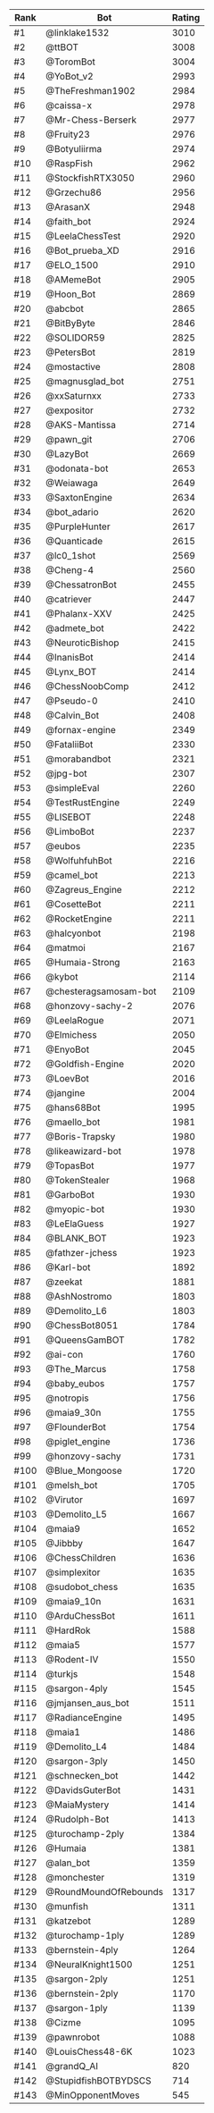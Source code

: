 Rank|Bot|Rating
---|---|---
#1|@linklake1532|3010
#2|@ttBOT|3008
#3|@ToromBot|3004
#4|@YoBot_v2|2993
#5|@TheFreshman1902|2984
#6|@caissa-x|2978
#7|@Mr-Chess-Berserk|2977
#8|@Fruity23|2976
#9|@Botyuliirma|2974
#10|@RaspFish|2962
#11|@StockfishRTX3050|2960
#12|@Grzechu86|2956
#13|@ArasanX|2948
#14|@faith_bot|2924
#15|@LeelaChessTest|2920
#16|@Bot_prueba_XD|2916
#17|@ELO_1500|2910
#18|@AMemeBot|2905
#19|@Hoon_Bot|2869
#20|@abcbot|2865
#21|@BitByByte|2846
#22|@SOLIDOR59|2825
#23|@PetersBot|2819
#24|@mostactive|2808
#25|@magnusglad_bot|2751
#26|@xxSaturnxx|2733
#27|@expositor|2732
#28|@AKS-Mantissa|2714
#29|@pawn_git|2706
#30|@LazyBot|2669
#31|@odonata-bot|2653
#32|@Weiawaga|2649
#33|@SaxtonEngine|2634
#34|@bot_adario|2620
#35|@PurpleHunter|2617
#36|@Quanticade|2615
#37|@lc0_1shot|2569
#38|@Cheng-4|2560
#39|@ChessatronBot|2455
#40|@catriever|2447
#41|@Phalanx-XXV|2425
#42|@admete_bot|2422
#43|@NeuroticBishop|2415
#44|@InanisBot|2414
#45|@Lynx_BOT|2414
#46|@ChessNoobComp|2412
#47|@Pseudo-0|2410
#48|@Calvin_Bot|2408
#49|@fornax-engine|2349
#50|@FataliiBot|2330
#51|@morabandbot|2321
#52|@jpg-bot|2307
#53|@simpleEval|2260
#54|@TestRustEngine|2249
#55|@LISEBOT|2248
#56|@LimboBot|2237
#57|@eubos|2235
#58|@WolfuhfuhBot|2216
#59|@camel_bot|2213
#60|@Zagreus_Engine|2212
#61|@CosetteBot|2211
#62|@RocketEngine|2211
#63|@halcyonbot|2198
#64|@matmoi|2167
#65|@Humaia-Strong|2163
#66|@kybot|2114
#67|@chesteragsamosam-bot|2109
#68|@honzovy-sachy-2|2076
#69|@LeelaRogue|2071
#70|@Elmichess|2050
#71|@EnyoBot|2045
#72|@Goldfish-Engine|2020
#73|@LoevBot|2016
#74|@jangine|2004
#75|@hans68Bot|1995
#76|@maello_bot|1981
#77|@Boris-Trapsky|1980
#78|@likeawizard-bot|1978
#79|@TopasBot|1977
#80|@TokenStealer|1968
#81|@GarboBot|1930
#82|@myopic-bot|1930
#83|@LeElaGuess|1927
#84|@BLANK_BOT|1923
#85|@fathzer-jchess|1923
#86|@Karl-bot|1892
#87|@zeekat|1881
#88|@AshNostromo|1803
#89|@Demolito_L6|1803
#90|@ChessBot8051|1784
#91|@QueensGamBOT|1782
#92|@ai-con|1760
#93|@The_Marcus|1758
#94|@baby_eubos|1757
#95|@notropis|1756
#96|@maia9_30n|1755
#97|@FlounderBot|1754
#98|@piglet_engine|1736
#99|@honzovy-sachy|1731
#100|@Blue_Mongoose|1720
#101|@melsh_bot|1705
#102|@Virutor|1697
#103|@Demolito_L5|1667
#104|@maia9|1652
#105|@Jibbby|1647
#106|@ChessChildren|1636
#107|@simplexitor|1635
#108|@sudobot_chess|1635
#109|@maia9_10n|1631
#110|@ArduChessBot|1611
#111|@HardRok|1588
#112|@maia5|1577
#113|@Rodent-IV|1550
#114|@turkjs|1548
#115|@sargon-4ply|1545
#116|@jmjansen_aus_bot|1511
#117|@RadianceEngine|1495
#118|@maia1|1486
#119|@Demolito_L4|1484
#120|@sargon-3ply|1450
#121|@schnecken_bot|1442
#122|@DavidsGuterBot|1431
#123|@MaiaMystery|1414
#124|@Rudolph-Bot|1413
#125|@turochamp-2ply|1384
#126|@Humaia|1381
#127|@alan_bot|1359
#128|@monchester|1319
#129|@RoundMoundOfRebounds|1317
#130|@munfish|1311
#131|@katzebot|1289
#132|@turochamp-1ply|1289
#133|@bernstein-4ply|1264
#134|@NeuralKnight1500|1251
#135|@sargon-2ply|1251
#136|@bernstein-2ply|1170
#137|@sargon-1ply|1139
#138|@Cizme|1095
#139|@pawnrobot|1088
#140|@LouisChess48-6K|1023
#141|@grandQ_AI|820
#142|@StupidfishBOTBYDSCS|714
#143|@MinOpponentMoves|545
